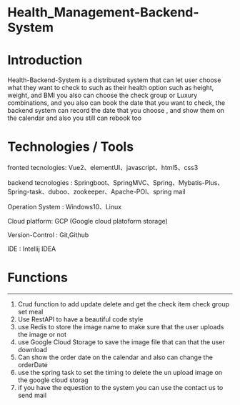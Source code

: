 # Health_Management-Backend-System

# Introduction
Health-Backend-System is a distributed system that can let user choose what they want to check to such as their health option such as height, weight, and BMI
you also can choose the check group or Luxury combinations, and you also can book the date that you want to check, the backend system can record the date that you choose 
, and show them on the calendar and also you still can rebook too 


# Technologies / Tools

fronted tecnologies: Vue2、elementUI、javascript、html5、css3

backend tecnologies : Springboot、SpringMVC、Spring、Mybatis-Plus、Spring-task、duboo、zookeeper、Apache-POI、spring mail

Operation System : Windows10、Linux

Cloud platform: GCP (Google cloud platoform storage)

Version-Control : Git,Github

IDE : Intellij IDEA

# Functions
__________________________

1.  Crud function to add update delete and get the check item check group set meal
2.  Use RestAPI to have a beautiful code style
3.  use Redis to store the image name to make sure that the user uploads the image or not
4.  use Google Cloud Storage to save the image file that can that the user download
5.  Can show the order date on the calendar and also can change the orderDate 
6.  use the spring task to set the timing to delete the un upload image on the google cloud storag
7. if you have the equestion to the system you can use the contact us to send mail
